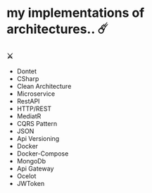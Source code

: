 # my implementations of architectures..  ☄️

### ⚔️
- Dontet
- CSharp
- Clean Architecture
- Microservice
- RestAPI
- HTTP/REST
- MediatR 
- CQRS Pattern
- JSON
- Api Versioning
- Docker
- Docker-Compose
- MongoDb
- Api Gateway
- Ocelot
- JWToken
